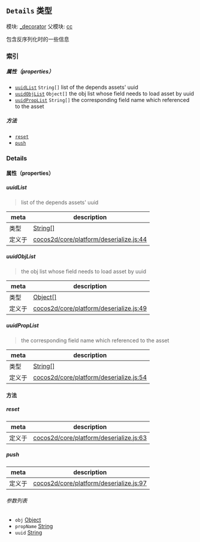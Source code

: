 ## `Details` 类型



模块: [_decorator](../modules/_decorator.md)
父模块: [cc](../modules/cc.md)


包含反序列化时的一些信息



### 索引

##### 属性（properties）

  - [`uuidList`](#uuidlist) `String[]` list of the depends assets' uuid
  - [`uuidObjList`](#uuidobjlist) `Object[]` the obj list whose field needs to load asset by uuid
  - [`uuidPropList`](#uuidproplist) `String[]` the corresponding field name which referenced to the asset



##### 方法

  - [`reset`](#reset) 
  - [`push`](#push) 



### Details


#### 属性（properties）


##### uuidList

> list of the depends assets' uuid

| meta | description |
|------|-------------|
| 类型 | <a href="https://developer.mozilla.org/en/JavaScript/Reference/Global_Objects/String" class="crosslink external" target="_blank">String[]</a> |
| 定义于 | [cocos2d/core/platform/deserialize.js:44](https://github.com/cocos-creator/engine/blob/18c4ff6051c255c06377a9b26bc00d4567180ae4/cocos2d/core/platform/deserialize.js#L44) |



##### uuidObjList

> the obj list whose field needs to load asset by uuid

| meta | description |
|------|-------------|
| 类型 | <a href="https://developer.mozilla.org/en/JavaScript/Reference/Global_Objects/Object" class="crosslink external" target="_blank">Object[]</a> |
| 定义于 | [cocos2d/core/platform/deserialize.js:49](https://github.com/cocos-creator/engine/blob/18c4ff6051c255c06377a9b26bc00d4567180ae4/cocos2d/core/platform/deserialize.js#L49) |



##### uuidPropList

> the corresponding field name which referenced to the asset

| meta | description |
|------|-------------|
| 类型 | <a href="https://developer.mozilla.org/en/JavaScript/Reference/Global_Objects/String" class="crosslink external" target="_blank">String[]</a> |
| 定义于 | [cocos2d/core/platform/deserialize.js:54](https://github.com/cocos-creator/engine/blob/18c4ff6051c255c06377a9b26bc00d4567180ae4/cocos2d/core/platform/deserialize.js#L54) |






<!-- Method Block -->
#### 方法


##### reset



| meta | description |
|------|-------------|
| 定义于 | [cocos2d/core/platform/deserialize.js:63](https://github.com/cocos-creator/engine/blob/18c4ff6051c255c06377a9b26bc00d4567180ae4/cocos2d/core/platform/deserialize.js#L63) |



##### push



| meta | description |
|------|-------------|
| 定义于 | [cocos2d/core/platform/deserialize.js:97](https://github.com/cocos-creator/engine/blob/18c4ff6051c255c06377a9b26bc00d4567180ae4/cocos2d/core/platform/deserialize.js#L97) |

###### 参数列表
- `obj` <a href="https://developer.mozilla.org/en/JavaScript/Reference/Global_Objects/Object" class="crosslink external" target="_blank">Object</a> 
- `propName` <a href="https://developer.mozilla.org/en/JavaScript/Reference/Global_Objects/String" class="crosslink external" target="_blank">String</a> 
- `uuid` <a href="https://developer.mozilla.org/en/JavaScript/Reference/Global_Objects/String" class="crosslink external" target="_blank">String</a> 



